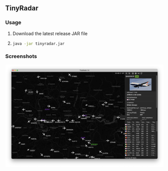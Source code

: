## TinyRadar

### Usage

1. Download the latest release JAR file
2. ```bash
   java -jar tinyradar.jar

### Screenshots
<p align="center">
  <img src=".github/pic.png" alt="Description of the image">
</p>